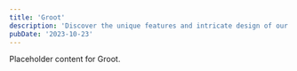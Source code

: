 ```yaml
---
title: 'Groot'
description: 'Discover the unique features and intricate design of our Groot. Perfect for various applications, this piece adds a touch of creativity and innovation to any setting.'
pubDate: '2023-10-23'
---
```


Placeholder content for Groot.